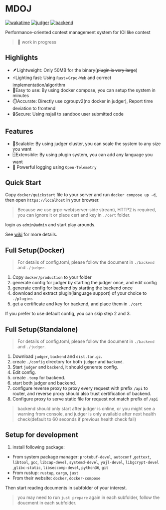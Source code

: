 # MDOJ

[![wakatime](https://wakatime.com/badge/user/6c7a0447-9414-43ab-a937-9081f3e9fc7d/project/5ca22e8e-119f-4183-a942-bbce042f8705.svg)](https://wakatime.com/badge/user/6c7a0447-9414-43ab-a937-9081f3e9fc7d/project/5ca22e8e-119f-4183-a942-bbce042f8705)
[![judger](https://github.com/mdcpp/mdoj/actions/workflows/judger.yml/badge.svg?branch=master)](https://github.com/mdcpp/mdoj/actions/workflows/judger.yml)
[![backend](https://github.com/mdcpp/mdoj/actions/workflows/backend.yml/badge.svg)](https://github.com/mdcpp/mdoj/actions/workflows/backend.yml)

Performance-oriented contest management system for IOI like contest

> :construction: work in progress

## Highlights

- :feather:Lightweight: Only 50MB for the binary(~~plugin is very large~~)
- :zap:Lighting fast: Using `Rust`+`Grpc-Web` and correct implementation/algorithm
- :rocket:Easy to use: By using docker compose, you can setup the system in minutes
- :stopwatch:Accurate: Directly use cgroupv2(no docker in judger), Report time deviation to frontend
- :lock:Secure: Using nsjail to sandbox user submitted code

## Features

- :whale:Scalable: By using judger cluster, you can scale the system to any size you want
- :file_cabinet:Extensible: By using plugin system, you can add any language you want
- :telescope: Powerful logging using ``Open-Telemetry``

## Quick Start

Copy ``docker/quickstart`` file to your server and run `docker compose up -d`, then open `https://localhost` in your browser.

> Because we use grpc-web(server-side stream), HTTP2 is required, you can ignore it or place cert and key in `./cert` folder.

login as `admin@admin` and start play arounds.

See [wiki](https://github.com/mdcpp/mdoj/wiki) for more details.

## Full Setup(Docker)

> For details of config.toml, please follow the document in ``./backend`` and ``./judger``. 

1. Copy ``docker/production`` to your folder
2. generate config for judger by starting the judger once, and edit config
3. generate config for backend by starting the backend once
4. download and extract plugin(language support) of your choice to `./plugins`
5. get a certificate and key for backend, and place them in `./cert`

If you prefer to use default config, you can skip step 2 and 3.

## Full Setup(Standalone)

> For details of config.toml, please follow the document in ``./backend`` and ``./judger``.

1. Download `judger`, `backend` and `dist.tar.gz`.
2. create `./config` directory for both `judger` and `backend`.
3. Start `judger` and `backend`, it should generate config.
4. Edit config.
5. create `.temp` for backend.
7. start both judger and backend.
8. configure reverse proxy to proxy every request with prefix `/api` to router, and reverse proxy should also trust certification of backend.
9. Configure proxy to serve static file for request not match prefix of `/api`

> backend should only start after judger is online, or you might see a warning from console, and judger is only available after next health check(default to 60 seconds if previous health check fail)

## Setup for development

1. install following package:

- From system package manager: `protobuf-devel`, `autoconf` ,`gettext`, `libtool`, `gcc`, `libcap-devel`, `systemd-devel`, `yajl-devel`, `libgcrypt-devel` ,`glibc-static`, `libseccomp-devel`, `python36`, `git`
- From rustup: `rustup`, `cargo`, `just`
- From their website: `docker`, `docker-compose`

Then start reading documents in subfolder of your interest.

> you may need to run ``just prepare`` again in each subfolder, follow the doucment in each subfolder.
